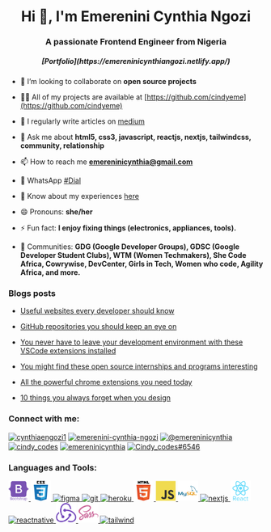 <h1 align="center">Hi 👋, I'm Emerenini Cynthia Ngozi</h1>
<h3 align="center">A passionate Frontend Engineer from Nigeria</h3>
<h5 align="center">[Portfolio](https://emereninicynthiangozi.netlify.app/)</h5>


<!-- <p align="left"> <a href="https://twitter.com/cynthiaengozi1" target="blank"><img src="https://img.shields.io/twitter/follow/cynthiaengozi1?logo=twitter&style=for-the-badge" alt="cynthiaengozi1" /></a> <span align="left"> <img src="https://komarev.com/ghpvc/?username=cindyeme&label=Profile%20views&color=0e75b6&style=flat" alt="cindyeme" /> </span></p> -->
 

<!-- - 🔭 I’m currently working on [learnR](https://cindyeme.github.io/learnR)-->

<!-- - 🌱 I’m currently learning **React Native** -->

- 👯 I’m looking to collaborate on **open source projects**

- 👨‍💻 All of my projects are available at [https://github.com/cindyeme](https://github.com/cindyeme)

- 📝 I regularly write articles on [medium](https://medium.com/@emereninicynthia)

- 💬 Ask me about **html5, css3, javascript, reactjs, nextjs, tailwindcss, community, relationship**

- 📫 How to reach me **emereninicynthia@gmail.com**

- 💬 WhatsApp <a href="tel:08135570186" target="blank">#Dial</a>

- 📄 Know about my experiences [here](https://app.flowcv.io/resume-feedback/3zs0zA4GttpL)

- 😄 Pronouns: **she/her**

- ⚡ Fun fact: **I enjoy fixing things (electronics, appliances, tools).**

- 👯 Communities: **GDG (Google Developer Groups), GDSC (Google Developer Student Clubs), WTM (Women Techmakers), She Code Africa, Cowrywise, DevCenter, Girls in Tech,     Women who code, Agility Africa, and more.**

### Blogs posts
- [Useful websites every developer should know](https://medium.com/@emereninicynthia/how-come-you-dont-know-these-websites-as-a-developer-da7f32f65d60)

- [GitHub repositories you should keep an eye on](https://medium.com/gitconnected/github-repositories-you-should-keep-an-eye-on-a7b50f8ba60e)

- [You never have to leave your development environment with these VSCode extensions installed](https://medium.com/@emereninicynthia/you-never-have-to-leave-your-development-environment-with-these-vs-code-extensions-installed-b9658fc5c21d)

- [You might find these open source internships and programs interesting](https://medium.com/@emereninicynthia/you-might-find-these-open-source-internships-and-programs-interesting-cb2be57b8a56)

- [All the powerful chrome extensions you need today](https://medium.com/@emereninicynthia/all-the-powerful-chrome-extensions-you-need-today-2c943e083fa5)

- [10 things you always forget when you design](https://medium.com/@emereninicynthia/10-things-you-always-forget-when-you-design-f002564c5ed)


<h3 align="left">Connect with me:</h3>
<p align="left">
<a href="https://twitter.com/cynthiaengozi1" target="blank"><img align="center" src="https://raw.githubusercontent.com/rahuldkjain/github-profile-readme-generator/master/src/images/icons/Social/twitter.svg" alt="cynthiaengozi1" height="30" width="40" /></a>
<a href="https://linkedin.com/in/emerenini-cynthia-ngozi-29a013192" target="blank"><img align="center" src="https://raw.githubusercontent.com/rahuldkjain/github-profile-readme-generator/master/src/images/icons/Social/linked-in-alt.svg" alt="emerenini-cynthia-ngozi" height="30" width="40" /></a>
<a href="https://medium.com/@emereninicynthia" target="blank"><img align="center" src="https://raw.githubusercontent.com/rahuldkjain/github-profile-readme-generator/master/src/images/icons/Social/medium.svg" alt="@emereninicynthia" height="30" width="40" /></a>
<a href="https://www.youtube.com/c/cindy_codes" target="blank"><img align="center" src="https://raw.githubusercontent.com/rahuldkjain/github-profile-readme-generator/master/src/images/icons/Social/youtube.svg" alt="cindy_codes" height="30" width="40" /></a>
<a href="https://www.hackerrank.com/emereninicynthia" target="blank"><img align="center" src="https://raw.githubusercontent.com/rahuldkjain/github-profile-readme-generator/master/src/images/icons/Social/hackerrank.svg" alt="emereninicynthia" height="30" width="40" /></a>
<a href="https://discord.gg/Cindy_codes#6546" target="blank"><img align="center" src="https://raw.githubusercontent.com/rahuldkjain/github-profile-readme-generator/master/src/images/icons/Social/discord.svg" alt="Cindy_codes#6546" height="30" width="40" /></a>
</p>

 <h3 align="left">Languages and Tools:</h3>
<p align="left"> <a href="https://getbootstrap.com" target="_blank" rel="noreferrer"> <img src="https://raw.githubusercontent.com/devicons/devicon/master/icons/bootstrap/bootstrap-plain-wordmark.svg" alt="bootstrap" width="40" height="40"/> </a> <a href="https://www.w3schools.com/css/" target="_blank" rel="noreferrer"> <img src="https://raw.githubusercontent.com/devicons/devicon/master/icons/css3/css3-original-wordmark.svg" alt="css3" width="40" height="40"/> </a> <a href="https://www.figma.com/" target="_blank" rel="noreferrer"> <img src="https://www.vectorlogo.zone/logos/figma/figma-icon.svg" alt="figma" width="40" height="40"/> </a> <a href="https://git-scm.com/" target="_blank" rel="noreferrer"> <img src="https://www.vectorlogo.zone/logos/git-scm/git-scm-icon.svg" alt="git" width="40" height="40"/> </a> <a href="https://heroku.com" target="_blank" rel="noreferrer"> <img src="https://www.vectorlogo.zone/logos/heroku/heroku-icon.svg" alt="heroku" width="40" height="40"/> </a> <a href="https://www.w3.org/html/" target="_blank" rel="noreferrer"> <img src="https://raw.githubusercontent.com/devicons/devicon/master/icons/html5/html5-original-wordmark.svg" alt="html5" width="40" height="40"/> </a> <a href="https://developer.mozilla.org/en-US/docs/Web/JavaScript" target="_blank" rel="noreferrer"> <img src="https://raw.githubusercontent.com/devicons/devicon/master/icons/javascript/javascript-original.svg" alt="javascript" width="40" height="40"/> </a> <a href="https://www.mysql.com/" target="_blank" rel="noreferrer"> <img src="https://raw.githubusercontent.com/devicons/devicon/master/icons/mysql/mysql-original-wordmark.svg" alt="mysql" width="40" height="40"/> </a> <a href="https://nextjs.org/" target="_blank" rel="noreferrer"> <img src="https://cdn.worldvectorlogo.com/logos/nextjs-2.svg" alt="nextjs" width="40" height="40"/> </a>  <a href="https://reactjs.org/" target="_blank" rel="noreferrer"> <img src="https://raw.githubusercontent.com/devicons/devicon/master/icons/react/react-original-wordmark.svg" alt="react" width="40" height="40"/> </a> <a href="https://reactnative.dev/" target="_blank" rel="noreferrer"> <img src="https://reactnative.dev/img/header_logo.svg" alt="reactnative" width="40" height="40"/> </a> <a href="https://redux.js.org" target="_blank" rel="noreferrer"> <img src="https://raw.githubusercontent.com/devicons/devicon/master/icons/redux/redux-original.svg" alt="redux" width="40" height="40"/> </a> <a href="https://sass-lang.com" target="_blank" rel="noreferrer"> <img src="https://raw.githubusercontent.com/devicons/devicon/master/icons/sass/sass-original.svg" alt="sass" width="40" height="40"/> </a> <a href="https://tailwindcss.com/" target="_blank" rel="noreferrer"> <img src="https://www.vectorlogo.zone/logos/tailwindcss/tailwindcss-icon.svg" alt="tailwind" width="40" height="40"/> </a> </p> 
<br>
<!-- <p align="left"> <a href="https://github.com/ryo-ma/github-profile-trophy"><img src="https://github-profile-trophy.vercel.app/?username=cindyeme" alt="cindyeme" /></a> </p> -->

<!-- <p align="center"><img align="center" src="https://github-readme-stats.vercel.app/api/top-langs?username=cindyeme&show_icons=true&locale=en&layout=compact" alt="cindyeme" /></p>

<p align="center">&nbsp;<img align="center" src="https://github-readme-stats.vercel.app/api?username=cindyeme&show_icons=true&locale=en" alt="cindyeme" /></p> -->
